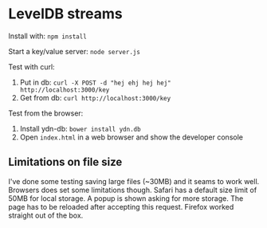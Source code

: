 LevelDB streams
===============


Install with: `npm install`

Start a key/value server: `node server.js`

Test with curl:

1. Put in db: `curl -X POST -d "hej ehj hej hej" http://localhost:3000/key`
2. Get from db: `curl http://localhost:3000/key`

Test from the browser:

1. Install ydn-db: `bower install ydn.db`
2. Open `index.html` in a web browser and show the developer console


Limitations on file size
------------------------

I've done some testing saving large files (~30MB) and it seams to work well.
Browsers does set some limitations though. Safari has a default size limit 
of 50MB for local storage. A popup is shown asking for more storage. The
page has to be reloaded after accepting this request. Firefox worked straight
out of the box.
